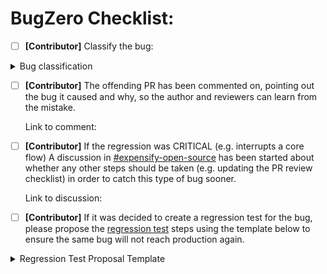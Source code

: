 # BugZero Checklist:

- [ ] **[Contributor]** Classify the bug:

<details>
<summary>Bug classification</summary>
<!-- Please keep the "1a." text in tact on all of the options below so that the results can be easily parsed by a script. Each of the "Other" options should be last on the list which is why they have a "z" in the selector (eg. "1z."). This allows the list to grow if someone desires to add more options down the road. -->

Source of bug:
  - [ ] 1a. Result of the original design (eg. a case wasn't considered)
  - [ ] 1b. Mistake during implementation
  - [ ] 1c. Backend bug
  - [ ] 1z. Other:

Where bug was reported:
  - [ ] 2a. Reported on production (eg. bug slipped through the normal regression and PR testing process on staging)
  - [ ] 2b. Reported on staging (eg. deploy blocker)
  - [ ] 2d. Reported on a PR
  - [ ] 2z. Other:

Who reported the bug:
  - [ ] 3a. Expensify user
  - [ ] 3b. Expensify employee
  - [ ] 3c. Contributor
  - [ ] 3d. QA
  - [ ] 3z. Other:

</details>

- [ ] **[Contributor]** The offending PR has been commented on, pointing out the bug it caused and why, so the author and reviewers can learn from the mistake.

    Link to comment:

- [ ] **[Contributor]** If the regression was CRITICAL (e.g. interrupts a core flow) A discussion in [#expensify-open-source](https://app.slack.com/client/E047TPA624F/C01GTK53T8Q) has been started about whether any other steps should be taken (e.g. updating the PR review checklist) in order to catch this type of bug sooner.

    Link to discussion:

- [ ] **[Contributor]** If it was decided to create a regression test for the bug, please propose the [regression test](https://github.com/Expensify/App/blob/main/contributingGuides/REGRESSION_TEST_BEST_PRACTICES.md) steps using the template below to ensure the same bug will not reach production again.

<details>
<summary>Regression Test Proposal Template</summary>
<!-- AFTER FILLING THIS OUT, be sure to remove the <details> and <summary> tags from this part of the checklist!!!!! -->

- [ ] **[BugZero Assignee]** Create a GH issue for creating/updating the regression test once above steps have been agreed upon.

    Link to issue:

## Regression Test Proposal
### Precondition:
<!-- List the setup instructions necessary to perform the test -->

-

### Test:
<!-- List the steps that QA should perform -->

1.

Do we agree 👍 or 👎

<!-- AFTER FILLING THIS OUT, be sure to remove the <details> tags!!!!! -->
</details>
